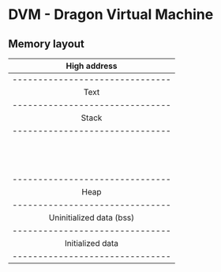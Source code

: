 # DVM - Dragon Virtual Machine


## Memory layout

| High address                  |
|:-----------------------------:|
|-------------------------------|
| Text                          |
|-------------------------------|
| Stack                         |
|-------------------------------|
|                               |
|                               |
|                               |
|                               |
|                               |
|                               |
|                               |
|                               |
|                               |
|                               |
|                               |
|                               |
|-------------------------------|
| Heap                          |
|-------------------------------|
| Uninitialized data (bss)      |
|-------------------------------|
| Initialized data              |
|-------------------------------|